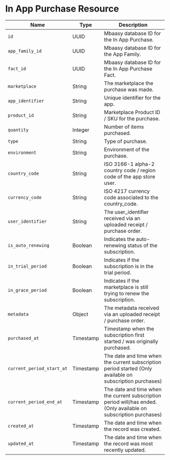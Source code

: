 # In App Purchase Resource

| Name | Type | Description |
| ---- | ---- | ----------- |
| `id` | UUID | Mbaasy database ID for the In App Purchase. |
| `app_family_id` | UUID | Mbaasy database ID for the App Family. |
| `fact_id` | UUID | Mbaasy database ID for the In App Purchase Fact. |
| `marketplace` | String | The marketplace the purchase was made. |
| `app_identifier` | String | Unique identifier for the app. |
| `product_id` | String | Marketplace Product ID / SKU for the purchase. |
| `quantity` | Integer | Number of items purchased. |
| `type` | String | Type of purchase. |
| `environment` | String | Environment of the purchase. |
| `country_code` | String | ISO 3166-1 alpha-2 country code / region code of the app store user. |
| `currency_code` | String | ISO 4217 currency code associated to the country_code. |
| `user_identifier` | String | The user_identifier received via an uploaded receipt / purchase order. |
| `is_auto_renewing` | Boolean | Indicates the auto-renewing status of the subscription. |
| `in_trial_period` | Boolean | Indicates if the subscription is in the trial period. |
| `in_grace_period` | Boolean | Indicates if the marketplace is still trying to renew the subscription. |
| `metadata` | Object | The metadata received via an uploaded receipt / purchase order. |
| `purchased_at` | Timestamp | Timestamp when the subscription first started / was originally purchased. |
| `current_period_start_at` | Timestamp | The date and time when the current subscription period started (Only available on subscription purchases) |
| `current_period_end_at` | Timestamp | The date and time when the current subscription period will/has ended. (Only available on subscription purchases) |
| `created_at` | Timestamp | The date and time when the record was created. |
| `updated_at` | Timestamp | The date and time when the record was most recently updated. |
